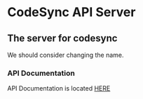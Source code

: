 
# CodeSync API Server
## The server for codesync
We should consider changing the name.

### API Documentation
API Documentation is located [HERE](./API.md)
















